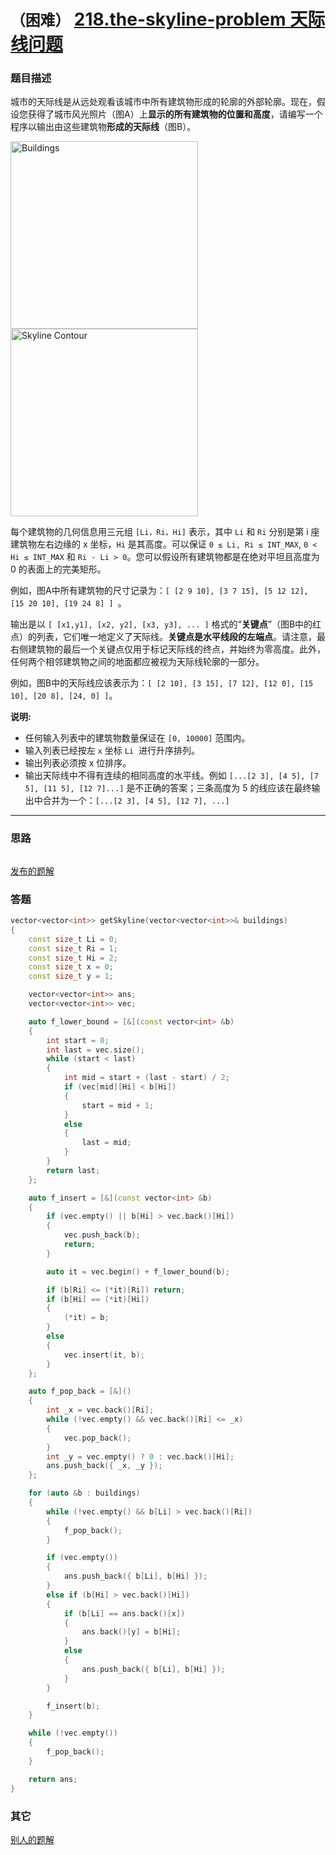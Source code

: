 # `（困难）`  [218.the-skyline-problem 天际线问题](https://leetcode-cn.com/problems/the-skyline-problem/)

### 题目描述
<p>城市的天际线是从远处观看该城市中所有建筑物形成的轮廓的外部轮廓。现在，假设您获得了城市风光照片（图A）上<strong>显示的所有建筑物的位置和高度</strong>，请编写一个程序以输出由这些建筑物<strong>形成的天际线</strong>（图B）。</p>

<p><a href="/static/images/problemset/skyline1.jpg"><img style="width: 300px;" src="https://assets.leetcode-cn.com/aliyun-lc-upload/uploads/2018/10/22/skyline1.png" alt="Buildings"> </a> <a href="/static/images/problemset/skyline2.jpg"> <img style="width: 300px;" src="https://assets.leetcode-cn.com/aliyun-lc-upload/uploads/2018/10/22/skyline2.png" alt="Skyline Contour"> </a></p>

<p>每个建筑物的几何信息用三元组&nbsp;<code>[Li，Ri，Hi]</code> 表示，其中 <code>Li</code> 和 <code>Ri</code> 分别是第 i 座建筑物左右边缘的 x 坐标，<code>Hi</code> 是其高度。可以保证&nbsp;<code>0 ≤ Li, Ri ≤ INT_MAX</code>,&nbsp;<code>0 &lt; Hi ≤ INT_MAX</code> 和 <code>Ri - Li &gt; 0</code>。您可以假设所有建筑物都是在绝对平坦且高度为 0 的表面上的完美矩形。</p>

<p>例如，图A中所有建筑物的尺寸记录为：<code>[ [2 9 10], [3 7 15], [5 12 12], [15 20 10], [19 24 8] ] </code>。</p>

<p>输出是以&nbsp;<code>[ [x1,y1], [x2, y2], [x3, y3], ... ]</code> 格式的“<strong>关键点</strong>”（图B中的红点）的列表，它们唯一地定义了天际线。<strong>关键点是水平线段的左端点</strong>。请注意，最右侧建筑物的最后一个关键点仅用于标记天际线的终点，并始终为零高度。此外，任何两个相邻建筑物之间的地面都应被视为天际线轮廓的一部分。</p>

<p>例如，图B中的天际线应该表示为：<code>[ [2 10], [3 15], [7 12], [12 0], [15 10], [20 8], [24, 0] ]</code>。</p>

<p><strong>说明:</strong></p>

<ul>
	<li>任何输入列表中的建筑物数量保证在 <code>[0, 10000]</code>&nbsp;范围内。</li>
	<li>输入列表已经按左&nbsp;<code>x</code> 坐标&nbsp;<code>Li</code>&nbsp; 进行升序排列。</li>
	<li>输出列表必须按 x 位排序。</li>
	<li>输出天际线中不得有连续的相同高度的水平线。例如 <code>[...[2 3], [4 5], [7 5], [11 5], [12 7]...]</code> 是不正确的答案；三条高度为 5 的线应该在最终输出中合并为一个：<code>[...[2 3], [4 5], [12 7], ...]</code></li>
</ul>


---
### 思路
```
```

[发布的题解](https://leetcode-cn.com/problems/the-skyline-problem/solution/218-by-ikaruga/)

### 答题
``` C++
vector<vector<int>> getSkyline(vector<vector<int>>& buildings)
{
	const size_t Li = 0;
	const size_t Ri = 1;
	const size_t Hi = 2;
	const size_t x = 0;
	const size_t y = 1;

	vector<vector<int>> ans;
	vector<vector<int>> vec;

	auto f_lower_bound = [&](const vector<int> &b)
	{
		int start = 0;
		int last = vec.size();
		while (start < last)
		{
			int mid = start + (last - start) / 2;
			if (vec[mid][Hi] < b[Hi])
			{
				start = mid + 1;
			}
			else
			{
				last = mid;
			}
		}
		return last;
	};

	auto f_insert = [&](const vector<int> &b)
	{
		if (vec.empty() || b[Hi] > vec.back()[Hi])
		{
			vec.push_back(b);
			return;
		}

		auto it = vec.begin() + f_lower_bound(b);

		if (b[Ri] <= (*it)[Ri]) return;
		if (b[Hi] == (*it)[Hi])
		{
			(*it) = b;
		}
		else
		{
			vec.insert(it, b);
		}
	};

	auto f_pop_back = [&]()
	{
		int _x = vec.back()[Ri];
		while (!vec.empty() && vec.back()[Ri] <= _x)
		{
			vec.pop_back();
		}
		int _y = vec.empty() ? 0 : vec.back()[Hi];
		ans.push_back({ _x, _y });
	};

	for (auto &b : buildings)
	{
		while (!vec.empty() && b[Li] > vec.back()[Ri])
		{
			f_pop_back();
		}

		if (vec.empty())
		{
			ans.push_back({ b[Li], b[Hi] });
		}
		else if (b[Hi] > vec.back()[Hi])
		{
			if (b[Li] == ans.back()[x])
			{
				ans.back()[y] = b[Hi];
			}
			else
			{
				ans.push_back({ b[Li], b[Hi] });
			}
		}

		f_insert(b);
	}

	while (!vec.empty())
	{
		f_pop_back();
	}

	return ans;
}
```

### 其它
[别人的题解](https://leetcode-cn.com/problems/the-skyline-problem/solution/218tian-ji-xian-wen-ti-sao-miao-xian-fa-by-ivan_al/)

